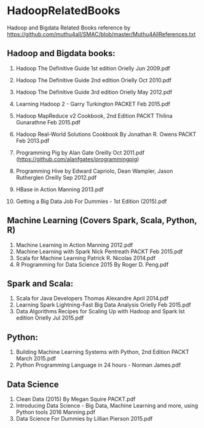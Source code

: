 # HadoopRelatedBooks
Hadoop and Bigdata Related Books reference by https://github.com/muthu4all/SMAC/blob/master/Muthu4AllReferences.txt

## Hadoop and Bigdata books:
1. Hadoop The Definitive Guide 1st edition Orielly Jun 2009.pdf
2. Hadoop The Definitive Guide 2nd edition Orielly Oct 2010.pdf
3. Hadoop The Definitive Guide 3rd edition Orielly May 2012.pdf
4. Learning Hadoop 2 - Garry Turkington PACKET Feb 2015.pdf
5. Hadoop MapReduce v2 Cookbook, 2nd Edition PACKT Thilina Gunarathne Feb 2015.pdf
6. Hadoop Real-World Solutions Cookbook By Jonathan R. Owens PACKT Feb 2013.pdf

7. Programming Pig by Alan Gate Oreilly Oct 2011.pdf   (https://github.com/alanfgates/programmingpig)

8. Programming Hive by Edward Capriolo, Dean Wampler, Jason Rutherglen Oreilly Sep 2012.pdf

9. HBase in Action Manning 2013.pdf

10. Getting a Big Data Job For Dummies - 1st Edition (2015).pdf


## Machine Learning (Covers Spark, Scala, Python, R)
1. Machine Learning in Action Manning 2012.pdf
2. Machine Learning with Spark Nick Pentreath PACKT Feb 2015.pdf
3. Scala for Machine Learning Patrick R. Nicolas 2014.pdf
4. R Programming for Data Science 2015 By Roger D. Peng.pdf

## Spark and Scala:
1. Scala for Java Developers Thomas Alexandre April 2014.pdf
2. Learning Spark Lightning-Fast Big Data Analysis Orielly Feb 2015.pdf
3. Data Algorithms Recipes for Scaling Up with Hadoop and Spark Ist edition Orielly Jul 2015.pdf

## Python:
1. Building Machine Learning Systems with Python, 2nd Edition PACKT March 2015.pdf
2. Python Programming Language in 24 hours - Norman James.pdf

## Data Science
1. Clean Data (2015) By Megan Squire PACKT.pdf
2. Introducing Data Science - Big Data, Machine Learning and more, using Python tools 2016 Manning.pdf
3. Data Science For Dummies by Lillian Pierson 2015.pdf
